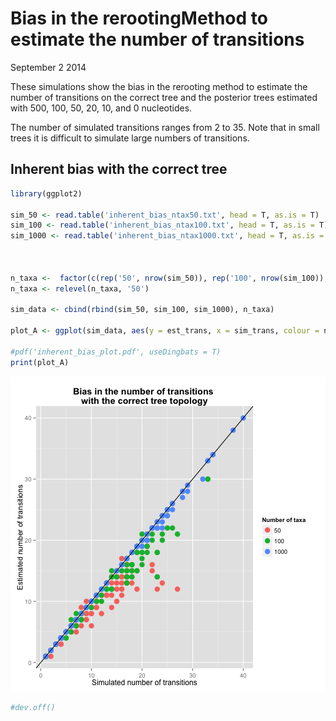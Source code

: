 # Bias in the rerootingMethod to estimate the number of transitions

September 2 2014


These simulations show the bias in the rerooting method to estimate the number of transitions on the correct tree and the posterior trees estimated with 500, 100, 50, 20, 10, and 0 nucleotides. 

The number of simulated transitions ranges from 2 to 35. Note that in small trees it is difficult to simulate large numbers of transitions.

## Inherent bias with the correct tree


```r
library(ggplot2)

sim_50 <- read.table('inherent_bias_ntax50.txt', head = T, as.is = T)
sim_100 <- read.table('inherent_bias_ntax100.txt', head = T, as.is = T)
sim_1000 <- read.table('inherent_bias_ntax1000.txt', head = T, as.is = T)



n_taxa <-  factor(c(rep('50', nrow(sim_50)), rep('100', nrow(sim_100)), rep('1000', nrow(sim_1000))))
n_taxa <- relevel(n_taxa, '50')

sim_data <- cbind(rbind(sim_50, sim_100, sim_1000), n_taxa)

plot_A <- ggplot(sim_data, aes(y = est_trans, x = sim_trans, colour = n_taxa)) + geom_point(size = 4) + ylab('Estimated number of transitions') + xlab('Simulated number of transitions') +  scale_colour_discrete(name = 'Number of taxa') + ggtitle('Bias in the number of transitions \nwith the correct tree topology') + theme(plot.title = element_text(face = 'bold')) + geom_abline(intercept = 0, slope = 1)

#pdf('inherent_bias_plot.pdf', useDingbats = T)
print(plot_A)
```

![plot of chunk unnamed-chunk-1](figure/unnamed-chunk-1.png) 

```r
#dev.off()
```
